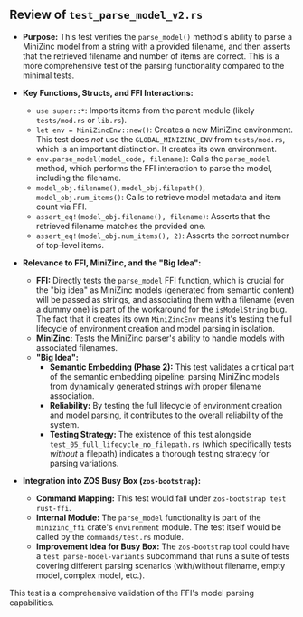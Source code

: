 ## Review of `test_parse_model_v2.rs`

*   **Purpose:** This test verifies the `parse_model()` method's ability to parse a MiniZinc model from a string with a provided filename, and then asserts that the retrieved filename and number of items are correct. This is a more comprehensive test of the parsing functionality compared to the minimal tests.
*   **Key Functions, Structs, and FFI Interactions:**
    *   `use super::*`: Imports items from the parent module (likely `tests/mod.rs` or `lib.rs`).
    *   `let env = MiniZincEnv::new()`: Creates a new MiniZinc environment. This test does *not* use the `GLOBAL_MINIZINC_ENV` from `tests/mod.rs`, which is an important distinction. It creates its own environment.
    *   `env.parse_model(model_code, filename)`: Calls the `parse_model` method, which performs the FFI interaction to parse the model, including the filename.
    *   `model_obj.filename()`, `model_obj.filepath()`, `model_obj.num_items()`: Calls to retrieve model metadata and item count via FFI.
    *   `assert_eq!(model_obj.filename(), filename)`: Asserts that the retrieved filename matches the provided one.
    *   `assert_eq!(model_obj.num_items(), 2)`: Asserts the correct number of top-level items.
*   **Relevance to FFI, MiniZinc, and the "Big Idea":**
    *   **FFI:** Directly tests the `parse_model` FFI function, which is crucial for the "big idea" as MiniZinc models (generated from semantic content) will be passed as strings, and associating them with a filename (even a dummy one) is part of the workaround for the `isModelString` bug. The fact that it creates its own `MiniZincEnv` means it's testing the full lifecycle of environment creation and model parsing in isolation.
    *   **MiniZinc:** Tests the MiniZinc parser's ability to handle models with associated filenames.
    *   **"Big Idea":**
        *   **Semantic Embedding (Phase 2):** This test validates a critical part of the semantic embedding pipeline: parsing MiniZinc models from dynamically generated strings with proper filename association.
        *   **Reliability:** By testing the full lifecycle of environment creation and model parsing, it contributes to the overall reliability of the system.
        *   **Testing Strategy:** The existence of this test alongside `test_05_full_lifecycle_no_filepath.rs` (which specifically tests *without* a filepath) indicates a thorough testing strategy for parsing variations.

*   **Integration into ZOS Busy Box (`zos-bootstrap`):**
    *   **Command Mapping:** This test would fall under `zos-bootstrap test rust-ffi`.
    *   **Internal Module:** The `parse_model` functionality is part of the `minizinc_ffi` crate's `environment` module. The test itself would be called by the `commands/test.rs` module.
    *   **Improvement Idea for Busy Box:** The `zos-bootstrap` tool could have a `test parse-model-variants` subcommand that runs a suite of tests covering different parsing scenarios (with/without filename, empty model, complex model, etc.).

This test is a comprehensive validation of the FFI's model parsing capabilities.
